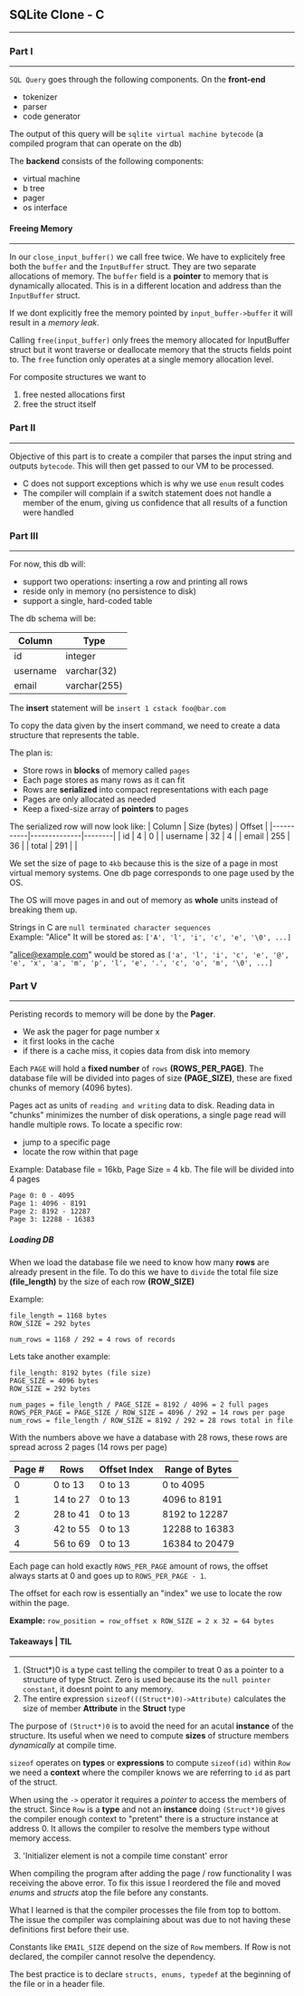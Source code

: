 ## SQLite Clone - C

---

### Part I

---

`SQL Query` goes through the following components.
On the **front-end**

- tokenizer
- parser
- code generator

The output of this query will be `sqlite virtual machine bytecode` (a compiled program that can operate on the db)

The **backend** consists of the following components:

- virtual machine
- b tree
- pager
- os interface

#### Freeing Memory

---

In our `close_input_buffer()` we call free twice. We have to explicitely free both the `buffer` and the `InputBuffer` struct.
They are two separate allocations of memory. The `buffer` field is a **pointer** to memory that is dynamically allocated. This is in a different location and address than the `InputBuffer` struct.

If we dont explicitly free the memory pointed by `input_buffer->buffer` it will result in a _memory leak_.

Calling `free(input_buffer)` only frees the memory allocated for InputBuffer struct but it wont traverse or deallocate memory that the
structs fields point to. The `free` function only operates at a single memory allocation level.

For composite structures we want to

1. free nested allocations first
2. free the struct itself

### Part II

---

Objective of this part is to create a compiler that parses the input string and outputs `bytecode`. This will then get passed to our VM to be processed.

- C does not support exceptions which is why we use `enum` result codes
- The compiler will complain if a switch statement does not handle a member of the enum, giving us confidence that all results of a function were handled

### Part III

---

For now, this db will:

- support two operations: inserting a row and printing all rows
- reside only in memory (no persistence to disk)
- support a single, hard-coded table

The db schema will be:

| Column   | Type         |
| -------- | ------------ |
| id       | integer      |
| username | varchar(32)  |
| email    | varchar(255) |

The **insert** statement will be `insert 1 cstack foo@bar.com`

To copy the data given by the insert command, we need to create a data structure that represents the table.

The plan is:

- Store rows in **blocks** of memory called `pages`
- Each page stores as many rows as it can fit
- Rows are **serialized** into compact representations with each page
- Pages are only allocated as needed
- Keep a fixed-size array of **pointers** to pages

The serialized row will now look like:
| Column | Size (bytes) | Offset |
|-----------|--------------|--------|
| id | 4 | 0 |
| username | 32 | 4 |
| email | 255 | 36 |
| total | 291 | |

We set the size of page to `4kb` because this is the size of a page in most virtual memory systems. One db page corresponds to one page used by the OS.

The OS will move pages in and out of memory as **whole** units instead of breaking them up.

Strings in C are `null terminated character sequences` \
Example: "Alice"
It will be stored as: `['A', 'l', 'i', 'c', 'e', '\0', ...]`

"alice@example.com" would be stored as `['a', 'l', 'i', 'c', 'e', '@', 'e', 'x', 'a', 'm', 'p', 'l', 'e', '.', 'c', 'o', 'm', '\0', ...]`

### Part V

---

Peristing records to memory will be done by the **Pager**.

- We ask the pager for page number x
- it first looks in the cache
- if there is a cache miss, it copies data from disk into memory

Each `PAGE` will hold a **fixed number** of `rows` **(ROWS_PER_PAGE)**. The database file will be divided into pages of size **(PAGE_SIZE)**, these are fixed chunks of memory (4096 bytes).

Pages act as units of `reading and writing` data to disk. Reading data in "chunks" minimizes the number of disk operations, a single page read will handle multiple rows.
To locate a specific row:

- jump to a specific page
- locate the row within that page

Example: Database file = 16kb, Page Size = 4 kb. The file will be divided into 4 pages

```
Page 0: 0 - 4095
Page 1: 4096 - 8191
Page 2: 8192 - 12287
Page 3: 12288 - 16383

```

##### Loading DB

When we load the database file we need to know how many **rows** are already present in the file. To do this we have to `divide` the total file size **(file_length)** by the
size of each row **(ROW_SIZE)**

Example:

```
file_length = 1168 bytes
ROW_SIZE = 292 bytes

num_rows = 1168 / 292 = 4 rows of records
```

Lets take another example:

```
file_length: 8192 bytes (file size)
PAGE_SIZE = 4096 bytes
ROW_SIZE = 292 bytes

num_pages = file_length / PAGE_SIZE = 8192 / 4096 = 2 full pages
ROWS_PER_PAGE = PAGE_SIZE / ROW_SIZE = 4096 / 292 = 14 rows per page
num_rows = file_length / ROW_SIZE = 8192 / 292 = 28 rows total in file
```

With the numbers above we have a database with 28 rows, these rows are spread across
2 pages (14 rows per page)

| **Page #** | **Rows** | **Offset Index** | **Range of Bytes** |
| ---------- | -------- | ---------------- | ------------------ |
| 0          | 0 to 13  | 0 to 13          | 0 to 4095          |
| 1          | 14 to 27 | 0 to 13          | 4096 to 8191       |
| 2          | 28 to 41 | 0 to 13          | 8192 to 12287      |
| 3          | 42 to 55 | 0 to 13          | 12288 to 16383     |
| 4          | 56 to 69 | 0 to 13          | 16384 to 20479     |

Each page can hold exactly `ROWS_PER_PAGE` amount of rows, the offset always starts at 0 and goes up to `ROWS_PER_PAGE - 1`.

The offset for each row is essentially an "index" we use to locate the row within the page.

**Example:** `row_position = row_offset x ROW_SIZE = 2 x 32 = 64 bytes`

#### Takeaways | TIL

---

1. (Struct\*)0 is a type cast telling the compiler to treat 0 as a pointer to a structure of type Struct. Zero is used because its the `null pointer constant`, it doesnt point to any memory.
2. The entire expression `sizeof(((Struct*)0)->Attribute)` calculates the size of member **Attribute** in the **Struct** type

The purpose of `(Struct*)0` is to avoid the need for an acutal **instance** of the structure. Its useful when we need to compute **sizes** of structure members _dynamically_ at compile time.

`sizeof` operates on **types** or **expressions** to compute `sizeof(id)` within `Row` we need a **context** where the compiler knows we are referring to `id` as part of the struct.

When using the `->` operator it requires a _pointer_ to access the members of the struct. Since `Row` is a **type** and not an **instance** doing `(Struct*)0` gives the compiler enough context to "pretent" there is a structure instance at address 0. It allows the compiler to resolve the members type without memory access.

3. 'Initializer element is not a compile time constant' error

When compiling the program after adding the page / row functionality I was receiving the above error. To fix this issue I reordered the file and moved _enums_ and _structs_ atop the file before any constants.

What I learned is that the compiler processes the file from top to bottom. The issue the compiler was complaining about was due to not having these definitions first before their use.

Constants like `EMAIL_SIZE` depend on the size of `Row` members. If Row is not declared, the compiler cannot resolve the dependency.

The best practice is to declare `structs, enums, typedef` at the beginning of the file or in a header file.
